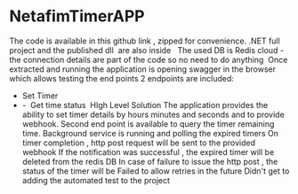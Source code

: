 # NetafimTimerAPP

The code is available in this github link , zipped for convenience.
.NET full project and the published dll  are also inside  
The used DB is Redis cloud - the connection details are part of the code so no need to do anything 
Once extracted and running the application is opening swagger in the browser which allows testing the end points
2 endpoints are included:
- Set Timer
- -  Get time status 
HIgh Level Solution
The application provides the ability to set timer details by hours minutes and seconds and to provide webhook.
Second end point is available to query the timer remaining time.
Background service is running and polling the expired timers
On timer completion , http post request will be sent to the provided webhook
If the notification was successful , the expired timer will be deleted from the redis DB
In case of failure to issue the http post , the status of the timer will be Failed to allow retries in the future
Didn't get to adding the automated test to the project 
